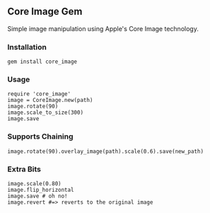 ## Core Image Gem ##
Simple image manipulation using Apple's Core Image technology.

### Installation ###
`gem install core_image`

### Usage ###
	require 'core_image'
	image = CoreImage.new(path)
	image.rotate(90)
	image.scale_to_size(300)
	image.save
	
### Supports Chaining ###
	image.rotate(90).overlay_image(path).scale(0.6).save(new_path)

### Extra Bits ###
	image.scale(0.80)
	image.flip_horizontal
	image.save # oh no!
	image.revert #=> reverts to the original image
